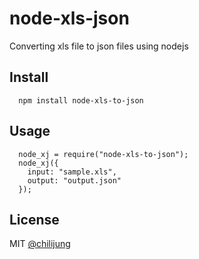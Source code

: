# node-xls-json

Converting xls file to json files using nodejs

## Install

```
  npm install node-xls-to-json
```

## Usage

```
  node_xj = require("node-xls-to-json");
  node_xj({
    input: "sample.xls", 
    output: "output.json"
  });
```

## License

MIT [@chilijung](http://github.com/chilijung)

